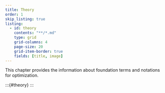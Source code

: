 ```yaml
---
title: Theory
order: 1
skip_listing: true
listing: 
  - id: theory
    contents: "**/*.md"
    type: grid
    grid-columns: 4
    page-size: 20
    grid-item-border: true
    fields: [title, image]
---
```


This chapter provides the information about foundation terms and notations for optimization.

:::{#theory}
:::